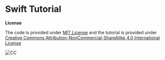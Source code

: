 # Swift Tutorial

**License**

The code is provided under [MIT License](https://github.com/akshaybabloo/JavaScript-Tutorial/blob/master/LICENSE) and the tutorial is provided under [Creative Commons Attribution-NonCommercial-ShareAlike 4.0 International License](http://creativecommons.org/licenses/by-nc-sa/4.0/)

![CC](https://i.creativecommons.org/l/by-nc-sa/4.0/88x31.png)
